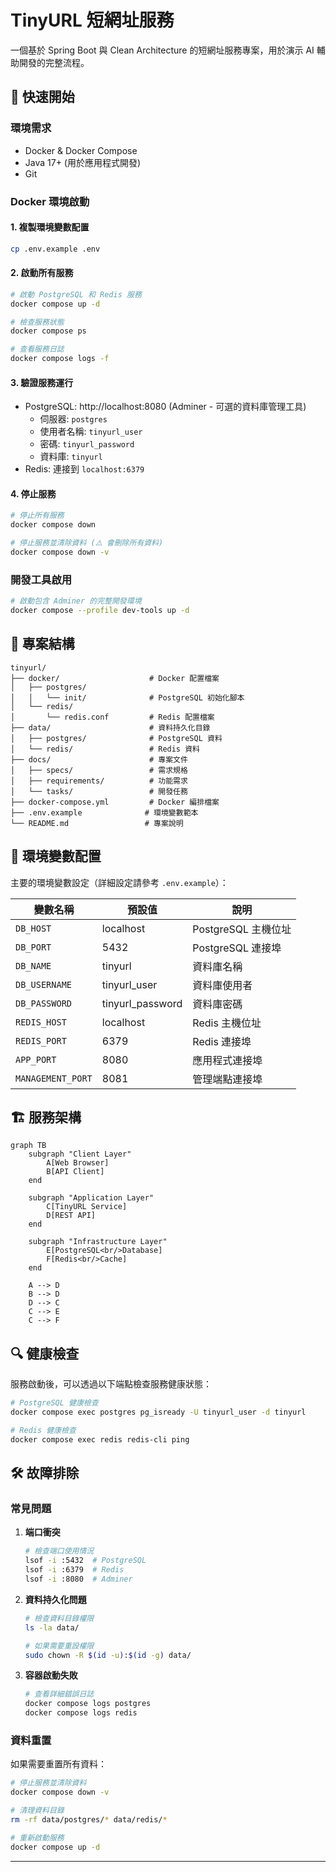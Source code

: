 # TinyURL 短網址服務

一個基於 Spring Boot 與 Clean Architecture 的短網址服務專案，用於演示 AI 輔助開發的完整流程。

## 🚀 快速開始

### 環境需求

- Docker & Docker Compose
- Java 17+ (用於應用程式開發)
- Git

### Docker 環境啟動

#### 1. 複製環境變數配置

```bash
cp .env.example .env
```

#### 2. 啟動所有服務

```bash
# 啟動 PostgreSQL 和 Redis 服務
docker compose up -d

# 檢查服務狀態
docker compose ps

# 查看服務日誌
docker compose logs -f
```

#### 3. 驗證服務運行

- PostgreSQL: http://localhost:8080 (Adminer - 可選的資料庫管理工具)
  - 伺服器: `postgres`
  - 使用者名稱: `tinyurl_user`
  - 密碼: `tinyurl_password`
  - 資料庫: `tinyurl`
- Redis: 連接到 `localhost:6379`

#### 4. 停止服務

```bash
# 停止所有服務
docker compose down

# 停止服務並清除資料 (⚠️ 會刪除所有資料)
docker compose down -v
```

### 開發工具啟用

```bash
# 啟動包含 Adminer 的完整開發環境
docker compose --profile dev-tools up -d
```

## 📁 專案結構

```
tinyurl/
├── docker/                    # Docker 配置檔案
│   ├── postgres/
│   │   └── init/              # PostgreSQL 初始化腳本
│   └── redis/
│       └── redis.conf         # Redis 配置檔案
├── data/                      # 資料持久化目錄
│   ├── postgres/              # PostgreSQL 資料
│   └── redis/                 # Redis 資料
├── docs/                      # 專案文件
│   ├── specs/                 # 需求規格
│   ├── requirements/          # 功能需求
│   └── tasks/                 # 開發任務
├── docker-compose.yml         # Docker 編排檔案
├── .env.example              # 環境變數範本
└── README.md                 # 專案說明
```

## 🔧 環境變數配置

主要的環境變數設定（詳細設定請參考 `.env.example`）：

| 變數名稱          | 預設值           | 說明                |
| ----------------- | ---------------- | ------------------- |
| `DB_HOST`         | localhost        | PostgreSQL 主機位址 |
| `DB_PORT`         | 5432             | PostgreSQL 連接埠   |
| `DB_NAME`         | tinyurl          | 資料庫名稱          |
| `DB_USERNAME`     | tinyurl_user     | 資料庫使用者        |
| `DB_PASSWORD`     | tinyurl_password | 資料庫密碼          |
| `REDIS_HOST`      | localhost        | Redis 主機位址      |
| `REDIS_PORT`      | 6379             | Redis 連接埠        |
| `APP_PORT`        | 8080             | 應用程式連接埠      |
| `MANAGEMENT_PORT` | 8081             | 管理端點連接埠      |

## 🏗️ 服務架構

```mermaid
graph TB
    subgraph "Client Layer"
        A[Web Browser]
        B[API Client]
    end

    subgraph "Application Layer"
        C[TinyURL Service]
        D[REST API]
    end

    subgraph "Infrastructure Layer"
        E[PostgreSQL<br/>Database]
        F[Redis<br/>Cache]
    end

    A --> D
    B --> D
    D --> C
    C --> E
    C --> F
```

## 🔍 健康檢查

服務啟動後，可以透過以下端點檢查服務健康狀態：

```bash
# PostgreSQL 健康檢查
docker compose exec postgres pg_isready -U tinyurl_user -d tinyurl

# Redis 健康檢查
docker compose exec redis redis-cli ping
```

## 🛠️ 故障排除

### 常見問題

1. **端口衝突**

   ```bash
   # 檢查端口使用情況
   lsof -i :5432  # PostgreSQL
   lsof -i :6379  # Redis
   lsof -i :8080  # Adminer
   ```

2. **資料持久化問題**

   ```bash
   # 檢查資料目錄權限
   ls -la data/

   # 如果需要重設權限
   sudo chown -R $(id -u):$(id -g) data/
   ```

3. **容器啟動失敗**
   ```bash
   # 查看詳細錯誤日誌
   docker compose logs postgres
   docker compose logs redis
   ```

### 資料重置

如果需要重置所有資料：

```bash
# 停止服務並清除資料
docker compose down -v

# 清理資料目錄
rm -rf data/postgres/* data/redis/*

# 重新啟動服務
docker compose up -d
```

---
